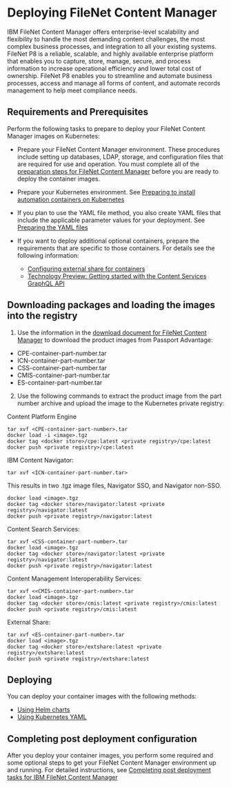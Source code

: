 # Deploying FileNet Content Manager

IBM FileNet Content Manager offers enterprise-level scalability and flexibility to handle the most demanding content challenges, the most complex business processes, and integration to all your existing systems. FileNet P8 is a reliable, scalable, and highly available enterprise platform that enables you to capture, store, manage, secure, and process information to increase operational efficiency and lower total cost of ownership. FileNet P8 enables you to streamline and automate business processes, access and manage all forms of content, and automate records management to help meet compliance needs.

## Requirements and Prerequisites

Perform the following tasks to prepare to deploy your FileNet Content Manager images on Kubernetes:

- Prepare your FileNet Content Manager environment. These procedures include setting up databases, LDAP, storage, and configuration files that are required for use and operation. You must complete all of the [preparation steps for FileNet Content Manager](https://www.ibm.com/support/knowledgecenter/SSNW2F_5.5.0/com.ibm.p8.containers.doc/containers_prepare.htm) before you are ready to deploy the container images. 

- Prepare your Kubernetes environment. See [Preparing to install automation containers on Kubernetes](https://www.ibm.com/support/knowledgecenter/SSNW2F_5.5.0/com.ibm.p8.containers.doc/containers_prepare_env_k8s.htm)

- If you plan to use the YAML file method, you also create YAML files that include the applicable parameter values for your deployment. See [Preparing the YAML files](https://www.ibm.com/support/knowledgecenter/SSNW2F_5.5.0/com.ibm.p8.containers.doc/containers_k8syaml.htm)

- If you want to deploy additional optional containers, prepare the requirements that are specific to those containers. For details see the following information:
  - [Configuring external share for containers](https://www.ibm.com/support/knowledgecenter/SSNW2F_5.5.0/com.ibm.p8.containers.doc/containers_externalshare.htm)
  - [Technology Preview: Getting started with the Content Services GraphQL API](http://www.ibm.com/support/docview.wss?uid=ibm10883630)

## Downloading packages and loading the images into the registry

1. Use the information in the [download document for FileNet Content Manager](https://www-01.ibm.com/support/docview.wss?uid=ibm10881660) to download the product images from Passport Advantage: 

  - CPE-container-part-number.tar
  - ICN-container-part-number.tar
  - CSS-container-part-number.tar
  - CMIS-container-part-number.tar
  - ES-container-part-number.tar


2. Use the following commands to extract the product image from the part number archive and upload the image to the Kubernetes private registry:

Content Platform Engine

   ```
  tar xvf <CPE-container-part-number>.tar
  docker load -i <image>.tgz
  docker tag <docker store>/cpe:latest <private registry>/cpe:latest
  docker push <private registry>/cpe:latest
   ```   

IBM Content Navigator:

   ```
  tar xvf <ICN-container-part-number.tar>
   ```   
   This results in two .tgz image files, Navigator SSO, and Navigator non-SSO.
   
   ```
  docker load <image>.tgz
  docker tag <docker store>/navigator:latest <private registry>/navigator:latest
  docker push <private registry>/navigator:latest
   ```   

Content Search Services:

   ```
  tar xvf <CSS-container-part-number>.tar
  docker load <image>.tgz
  docker tag <docker store>/navigator:latest <private registry>/navigator:latest
  docker push <private registry>/navigator:latest
   ```    	
    

Content Management Interoperability Services:

   ```
  tar xvf <<CMIS-container-part-number>.tar
  docker load <image>.tgz
  docker tag <docker store>/cmis:latest <private registry>/cmis:latest
  docker push <private registry>/cmis:latest
   ```

External Share:

   ```
  tar xvf <ES-container-part-number>.tar
  docker load <image>.tgz
  docker tag <docker store>/extshare:latest <private registry>/extshare:latest
  docker push <private registry>/extshare:latest
   ```


## Deploying

You can deploy your container images with the following methods:

- [Using Helm charts](helm-charts/README.md)
- [Using Kubernetes YAML](k8s-yaml/README.md)

## Completing post deployment configuration

After you deploy your container images, you perform some required and some optional steps to get your FileNet Content Manager environment up and running. For detailed instructions, see [Completing post deployment tasks for IBM FileNet Content Manager](https://www.ibm.com/support/knowledgecenter/SSNW2F_5.5.0/com.ibm.p8.containers.doc/containers_postdeploy.htm)
